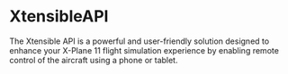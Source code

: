 # XtensibleAPI
The Xtensible API is a powerful and user-friendly solution designed to enhance your X-Plane 11 flight simulation experience by enabling remote control of the aircraft using a phone or tablet. 
